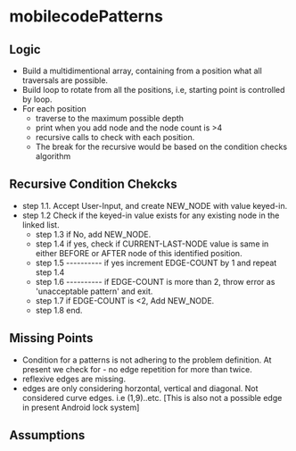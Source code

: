# mobilecodePatterns

## Logic
- Build a multidimentional array, containing from a position what all traversals are possible.
- Build loop to rotate from all the positions, i.e, starting point is controlled by loop.
- For each position 
    - traverse to the maximum possible depth  
    - print when you add node and the node count is >4
    - recursive calls to check with each position.
    - The break for the recursive would be based on the condition checks algorithm

## Recursive Condition Chekcks
- step 1.1. Accept User-Input, and create NEW_NODE with value keyed-in.
- step 1.2 Check if the keyed-in value exists for any existing node in the linked list.
  - step 1.3 if No, add NEW_NODE.
  - step 1.4 if yes, check if CURRENT-LAST-NODE value is same in either BEFORE or AFTER node of this identified position.
  - step 1.5  ---------- if yes increment EDGE-COUNT by 1 and repeat step 1.4
  - step 1.6  ---------- if EDGE-COUNT is more than 2, throw error as 'unacceptable pattern' and exit.
  - step 1.7 if EDGE-COUNT is <2, Add NEW_NODE.
  - step 1.8 end.


## Missing Points
- Condition for a patterns is not adhering to the problem definition. At present we check for - no edge repetition for more than twice.
- reflexive edges are missing.
- edges are only considering horzontal, vertical and diagonal. Not considered curve edges. i.e (1,9)..etc. [This is also not a possible edge in present Android lock system]

## Assumptions
